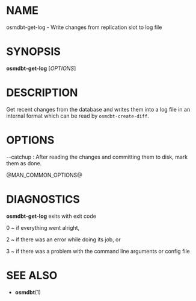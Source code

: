 
# NAME

osmdbt-get-log - Write changes from replication slot to log file


# SYNOPSIS

**osmdbt-get-log** \[*OPTIONS*\]


# DESCRIPTION

Get recent changes from the database and writes them into a log file in an
internal format which can be read by `osmdbt-create-diff`.


# OPTIONS

\--catchup
:   After reading the changes and committing them to disk, mark them as done.

@MAN_COMMON_OPTIONS@

# DIAGNOSTICS

**osmdbt-get-log** exits with exit code

0
  ~ if everything went alright,

2
  ~ if there was an error while doing its job, or

3
  ~ if there was a problem with the command line arguments or config file


# SEE ALSO

* **osmdbt**(1)

